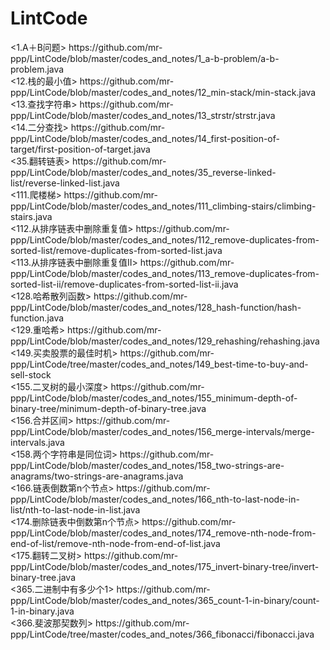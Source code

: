 # LintCode
<problems that I have solved in LintCode>
<1.A＋B问题>
https://github.com/mr-ppp/LintCode/blob/master/codes_and_notes/1_a-b-problem/a-b-problem.java
<br/>
<12.栈的最小值>
https://github.com/mr-ppp/LintCode/blob/master/codes_and_notes/12_min-stack/min-stack.java
<br/>
<13.查找字符串>
https://github.com/mr-ppp/LintCode/blob/master/codes_and_notes/13_strstr/strstr.java
<br/>
<14.二分查找>
https://github.com/mr-ppp/LintCode/blob/master/codes_and_notes/14_first-position-of-target/first-position-of-target.java
<br/>
<35.翻转链表>
https://github.com/mr-ppp/LintCode/blob/master/codes_and_notes/35_reverse-linked-list/reverse-linked-list.java
<br/>
<111.爬楼梯>
https://github.com/mr-ppp/LintCode/blob/master/codes_and_notes/111_climbing-stairs/climbing-stairs.java
<br/>
<112.从排序链表中删除重复值>
https://github.com/mr-ppp/LintCode/blob/master/codes_and_notes/112_remove-duplicates-from-sorted-list/remove-duplicates-from-sorted-list.java
<br/>
<113.从排序链表中删除重复值II>
https://github.com/mr-ppp/LintCode/blob/master/codes_and_notes/113_remove-duplicates-from-sorted-list-ii/remove-duplicates-from-sorted-list-ii.java
<br/>
<128.哈希散列函数>
https://github.com/mr-ppp/LintCode/blob/master/codes_and_notes/128_hash-function/hash-function.java
<br/>
<129.重哈希>
https://github.com/mr-ppp/LintCode/blob/master/codes_and_notes/129_rehashing/rehashing.java
<br/>
<149.买卖股票的最佳时机>
https://github.com/mr-ppp/LintCode/tree/master/codes_and_notes/149_best-time-to-buy-and-sell-stock
<br/>
<155.二叉树的最小深度>
https://github.com/mr-ppp/LintCode/blob/master/codes_and_notes/155_minimum-depth-of-binary-tree/minimum-depth-of-binary-tree.java
<br/>
<156.合并区间>
https://github.com/mr-ppp/LintCode/blob/master/codes_and_notes/156_merge-intervals/merge-intervals.java
<br/>
<158.两个字符串是同位词>
https://github.com/mr-ppp/LintCode/blob/master/codes_and_notes/158_two-strings-are-anagrams/two-strings-are-anagrams.java
<br/>
<166.链表倒数第n个节点>
https://github.com/mr-ppp/LintCode/blob/master/codes_and_notes/166_nth-to-last-node-in-list/nth-to-last-node-in-list.java
<br/>
<174.删除链表中倒数第n个节点>
https://github.com/mr-ppp/LintCode/blob/master/codes_and_notes/174_remove-nth-node-from-end-of-list/remove-nth-node-from-end-of-list.java
<br/>
<175.翻转二叉树>
https://github.com/mr-ppp/LintCode/blob/master/codes_and_notes/175_invert-binary-tree/invert-binary-tree.java
<br/>
<365.二进制中有多少个1>
https://github.com/mr-ppp/LintCode/blob/master/codes_and_notes/365_count-1-in-binary/count-1-in-binary.java
<br/>
<366.斐波那契数列>
https://github.com/mr-ppp/LintCode/tree/master/codes_and_notes/366_fibonacci/fibonacci.java
<br/>











